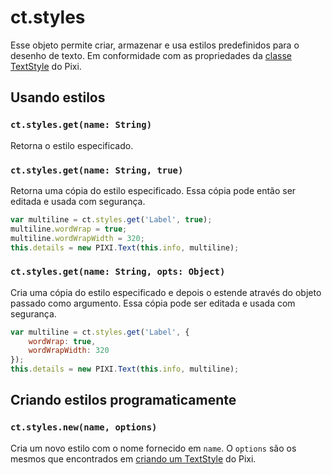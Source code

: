 # ct.styles

Esse objeto permite criar, armazenar e usa estilos predefinidos para o desenho de texto. Em conformidade com as propriedades da [classe TextStyle](https://pixijs.download/release/docs/PIXI.TextStyle.html) do Pixi.

## Usando estilos

### `ct.styles.get(name: String)`

Retorna o estilo especificado.

### `ct.styles.get(name: String, true)`

Retorna uma cópia do estilo especificado. Essa cópia pode então ser editada e usada com segurança.

```js
var multiline = ct.styles.get('Label', true);
multiline.wordWrap = true;
multiline.wordWrapWidth = 320;
this.details = new PIXI.Text(this.info, multiline);
```

### `ct.styles.get(name: String, opts: Object)`

Cria uma cópia do estilo especificado e depois o estende através do objeto passado como argumento. Essa cópia pode ser editada e usada com segurança.

```js
var multiline = ct.styles.get('Label', {
    wordWrap: true,
    wordWrapWidth: 320
});
this.details = new PIXI.Text(this.info, multiline);
```

## Criando estilos programaticamente

### `ct.styles.new(name, options)`

Cria um novo estilo com o nome fornecido em `name`. O `options` são os mesmos que encontrados em [criando um TextStyle](https://pixijs.download/release/docs/PIXI.TextStyle.html) do Pixi.
